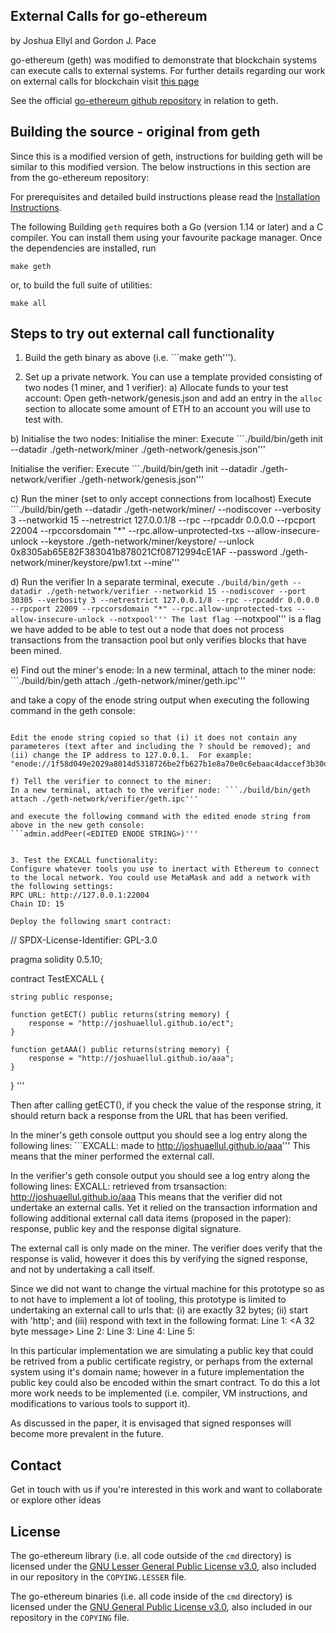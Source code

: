 ## External Calls for go-ethereum
by Joshua Ellyl and Gordon J. Pace

go-ethereum (geth) was modified to demonstrate that blockchain systems can execute calls to external systems. For further details regarding our work on external calls for blockchain visit [this page](https://joshuaellul.github.io/excalls/)

See the official [go-ethereum github repository](https://github.com/ethereum/go-ethereum) in relation to geth.


## Building the source - original from geth

Since this is a modified version of geth, instructions for building geth will be similar to this modified version. The below instructions in this section are from the go-ethereum repository:

For prerequisites and detailed build instructions please read the [Installation Instructions](https://geth.ethereum.org/docs/install-and-build/installing-geth).

The following 
Building `geth` requires both a Go (version 1.14 or later) and a C compiler. You can install
them using your favourite package manager. Once the dependencies are installed, run

```shell
make geth
```

or, to build the full suite of utilities:

```shell
make all
```



## Steps to try out external call functionality

1. Build the geth binary as above (i.e. ```make geth''').

2. Set up a private network. You can use a template provided consisting of two nodes (1 miner, and 1 verifier):
a) Allocate funds to your test account: Open geth-network/genesis.json and add an entry in the `alloc` section to allocate some amount of ETH to an account you will use to test with.

b) Initialise the two nodes:
Initialise the miner: Execute ```./build/bin/geth init --datadir ./geth-network/miner ./geth-network/genesis.json'''

Initialise the verifier: Execute ```./build/bin/geth init --datadir ./geth-network/verifier ./geth-network/genesis.json'''

c) Run the miner (set to only accept connections from localhost)
Execute ```./build/bin/geth --datadir ./geth-network/miner/ --nodiscover --verbosity 3 --networkid 15 --netrestrict 127.0.0.1/8 --rpc --rpcaddr 0.0.0.0 --rpcport 22004 --rpccorsdomain "*" --rpc.allow-unprotected-txs --allow-insecure-unlock --keystore ./geth-network/miner/keystore/ --unlock 0x8305ab65E82F383041b878021Cf08712994cE1AF --password ./geth-network/miner/keystore/pw1.txt --mine'''

d) Run the verifier
In a separate terminal, execute ```./build/bin/geth --datadir ./geth-network/verifier --networkid 15 --nodiscover --port 30305 --verbosity 3 --netrestrict 127.0.0.1/8 --rpc --rpcaddr 0.0.0.0 --rpcport 22009 --rpccorsdomain "*" --rpc.allow-unprotected-txs --allow-insecure-unlock --notxpool'''
The last flag ```--notxpool''' is a flag we have added to be able to test out a node that does not process transactions from the transaction pool but only verifies blocks that have been mined. 

e) Find out the miner's enode:
In a new terminal, attach to the miner node: ```./build/bin/geth attach ./geth-network/miner/geth.ipc'''

and take a copy of the enode string output when executing the following command in the geth console:
```admin.nodeInfo.enode'''

Edit the enode string copied so that (i) it does not contain any parameteres (text after and including the ? should be removed); and (ii) change the IP address to 127.0.0.1.  For example:
"enode://1f58d049e2029a8014d5318726be2fb627b1e8a70e0c6ebaac4daccef3b30d26c055d61ab939f47fd370baa0fc66af55eb659a5af4dac1f8e7c81b2b05867d78@127.0.0.1:30303"

f) Tell the verifier to connect to the miner:
In a new terminal, attach to the verifier node: ```./build/bin/geth attach ./geth-network/verifier/geth.ipc'''

and execute the following command with the edited enode string from above in the new geth console:
```admin.addPeer(<EDITED ENODE STRING>)'''


3. Test the EXCALL functionality:
Configure whatever tools you use to inertact with Ethereum to connect to the local network. You could use MetaMask and add a network with the following settings:
RPC URL: http://127.0.0.1:22004
Chain ID: 15

Deploy the following smart contract:
```
// SPDX-License-Identifier: GPL-3.0

pragma solidity 0.5.10;

contract TestEXCALL {
    
    string public response;
    
    function getECT() public returns(string memory) {
        response = "http://joshuaellul.github.io/ect";
    }
    
    function getAAA() public returns(string memory) {
        response = "http://joshuaellul.github.io/aaa";
    }
    
    
}
'''

Then after calling getECT(), if you check the value of the response string, it should return back a response from the URL that has been verified.

In the miner's geth console outtput you should see a log entry along the following lines: ```EXCALL: made to http://joshuaellul.github.io/aaa'''
This means that the miner performed the external call.

In the verifier's geth console output you should see a log entry along the following lines: EXCALL: retrieved from trsansaction: http://joshuaellul.github.io/aaa 
This means that the verifier did not undertake an external calls. Yet it relied on the transaction information and following additional external call data items (proposed in the paper): response, public key and the response digital signature.

The external call is only made on the miner.  The verifier does verify that the response is valid, however it does this by verifying the signed response, and not by undertaking a call itself.

Since we did not want to change the virtual machine for this prototype so as to not have to implement a lot of tooling, this prototype is limited to undertaking an external call to urls that: (i) are exactly 32 bytes; (ii) start with 'http'; and (iii) respond with text in the following format:
Line 1: <A 32 byte message>
Line 2: <Signature R value>
Line 3: <Signature S value>
Line 4: <Public Key X value>
Line 5: <Public Key Y value>

In this particular implementation we are simulating a public key that could be retrived from a public certificate registry, or perhaps from the external system using it's domain name; however in a future implementation the public key could also be encoded within the smart contract. To do this a lot more work needs to be implemented (i.e. compiler, VM instructions, and modifications to various tools to support it).

As discussed in the paper, it is envisaged that signed responses will become more prevalent in the future. 


## Contact

Get in touch with us if you're interested in this work and want to collaborate or explore other ideas


## License

The go-ethereum library (i.e. all code outside of the `cmd` directory) is licensed under the
[GNU Lesser General Public License v3.0](https://www.gnu.org/licenses/lgpl-3.0.en.html),
also included in our repository in the `COPYING.LESSER` file.

The go-ethereum binaries (i.e. all code inside of the `cmd` directory) is licensed under the
[GNU General Public License v3.0](https://www.gnu.org/licenses/gpl-3.0.en.html), also
included in our repository in the `COPYING` file.
